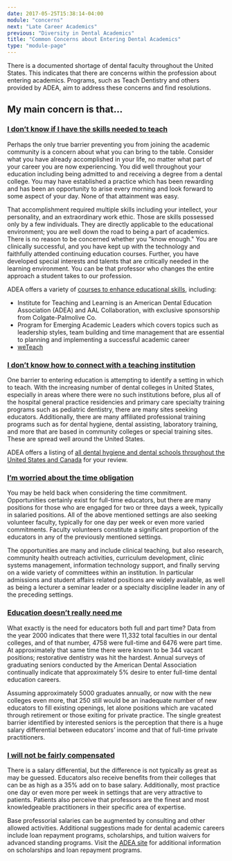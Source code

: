 ```yaml
---
date: 2017-05-25T15:38:14-04:00
module: "concerns"
next: "Late Career Academics"
previous: "Diversity in Dental Academics"
title: "Common Concerns about Entering Dental Academics"
type: "module-page"
---
```


There is a documented shortage of dental faculty throughout the United States. This indicates that there are concerns within the profession about entering academics. Programs, such as Teach Dentistry and others provided by ADEA, aim to address these concerns and find resolutions.

<h2 class="question_intro_header">My main concern is that...</h2>
  <div class="panel-group" id="accordion">
    <div class="panel panel-default">
      <div class="panel-heading">
        <h3 class="panel-title">
          <a data-toggle="collapse" href="#collapse1" class="collapsed">I don’t know if I have the skills needed to teach</a>
        </h3>
      </div>
      <div id="collapse1" class="panel-collapse collapse">
        <div class="panel-body">
<p>Perhaps the only true barrier preventing you from joining the academic community is a concern about what you can bring to the table. Consider what you have already accomplished in your life, no matter what part of your career you are now experiencing. You did well throughout your education including being admitted to and receiving a degree from a dental college. You may have established a practice which has been rewarding and has been an opportunity to arise every morning and look forward to some aspect of your day. None of that attainment was easy.</p>
<p>That accomplishment required multiple skills including your intellect, your personality, and an extraordinary work ethic. Those are skills possessed only by a few individuals. They are directly applicable to the educational environment; you are well down the road to being a part of academics. There is no reason to be concerned whether you "know enough." You are clinically successful, and you have kept up with the technology and faithfully attended continuing education courses. Further, you have developed special interests and talents that are critically needed in the learning environment. You can be that professor who changes the entire approach a student takes to our profession.</p>
<p>ADEA offers a variety of <a href="http://www.adea.org/LandingPage.aspx?id=16882" target="_blank">courses to enhance educational skills</a>, including:</p>
<ul>
<li>Institute for Teaching and Learning is an American Dental Education Association (ADEA) and AAL Collaboration, with exclusive sponsorship from Colgate-Palmolive Co.</li>
<li>Program for Emerging Academic Leaders which covers topics such as leadership styles, team building and time management that are essential to planning and implementing a successful academic career</li>
<li><a href="http://www.adea.org/Secondary.aspx?id=17892" target="_blank">weTeach</a></li>
</ul>
        </div>
      </div>
    </div>
    <div class="panel panel-default">
      <div class="panel-heading">
        <h3 class="panel-title">
          <a data-toggle="collapse" href="#collapse2" class="collapsed">I don’t know how to connect with a teaching institution</a>
        </h3>
      </div>
      <div id="collapse2" class="panel-collapse collapse">
        <div class="panel-body">
<p>One barrier to entering education is attempting to identify a setting in which to teach. With the increasing number of dental colleges in United States, especially in areas where there were no such institutions before, plus all of the hospital general practice residencies and primary care specialty training programs such as pediatric dentistry, there are many sites seeking educators. Additionally, there are many affiliated professional training programs such as for dental hygiene, dental assisting, laboratory training, and more that are based in community colleges or special training sites. These are spread well around the United States.</p>
<p>ADEA offers a listing of <a href="http://www.adea.org/publications/tde/Pages/EducattionalInstitutions.aspx" target="_blank">all dental hygiene and dental schools throughout the United States and Canada</a> for your review.</p>
        </div>
      </div>
    </div>
    <div class="panel panel-default">
      <div class="panel-heading">
        <h3 class="panel-title">
          <a data-toggle="collapse" href="#collapse3" class="collapsed">I’m worried about the time obligation</a>
        </h3>
      </div>
      <div id="collapse3" class="panel-collapse collapse">
        <div class="panel-body">
<p>You may be held back when considering the time commitment. Opportunities certainly exist for full-time educators, but there are many positions for those who are engaged for two or three days a week, typically in salaried positions. All of the above mentioned settings are also seeking volunteer faculty, typically for one day per week or even more varied commitments. Faculty volunteers constitute a significant proportion of the educators in any of the previously mentioned settings.</p>
<p>The opportunities are many and include clinical teaching, but also research, community health outreach activities, curriculum development, clinic systems management, information technology support, and finally serving on a wide variety of committees within an institution. In particular admissions and student affairs related positions are widely available, as well as being a lecturer a seminar leader or a specialty discipline leader in any of the preceding settings.</p>
        </div>
      </div>
    </div>
    <div class="panel panel-default">
      <div class="panel-heading">
        <h3 class="panel-title">
          <a data-toggle="collapse" href="#collapse4" class="collapsed">Education doesn’t really need me</a>
        </h3>
      </div>
      <div id="collapse4" class="panel-collapse collapse">
        <div class="panel-body">
<p>What exactly is the need for educators both full and part time? Data from the year 2000 indicates that there were 11,332 total faculties in our dental colleges, and of that number, 4758 were full-time and 6476 were part time. At approximately that same time there were known to be 344 vacant positions; restorative dentistry was hit the hardest. Annual surveys of graduating seniors conducted by the American Dental Association continually indicate that approximately 5% desire to enter full-time dental education careers.</p>
<p>Assuming approximately 5000 graduates annually, or now with the new colleges even more, that 250 still would be an inadequate number of new educators to fill existing openings, let alone positions which are vacated through retirement or those exiting for private practice. The single greatest barrier identified by interested seniors is the perception that there is a huge salary differential between educators’ income and that of full-time private practitioners.</p>
        </div>
      </div>
    </div>
    <div class="panel panel-default">
      <div class="panel-heading">
        <h3 class="panel-title">
          <a data-toggle="collapse" href="#collapse5" class="collapsed">I will not be fairly compensated</a>
        </h3>
      </div>
      <div id="collapse5" class="panel-collapse collapse">
        <div class="panel-body">
<p>There is a salary differential, but the difference is not typically as great as may be guessed. Educators also receive benefits from their colleges that can be as high as a 35% add on to base salary. Additionally, most practice one day or even more per week in settings that are very attractive to patients. Patients also perceive that professors are the finest and most knowledgeable practitioners in their specific area of expertise.</p>
<p>Base professorial salaries can be augmented by consulting and other allowed activities. Additional suggestions made for dental academic careers include loan repayment programs, scholarships, and tuition waivers for advanced standing programs. Visit the <a href="http://www.adea.org" target="_blank">ADEA site</a> for additional information on scholarships and loan repayment programs.</p>
        </div>
      </div>
    </div>
  </div> 
